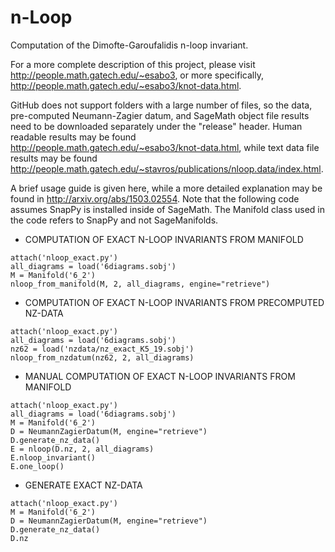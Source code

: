# n-Loop
Computation of the Dimofte-Garoufalidis n-loop invariant.

For a more complete description of this project, please visit http://people.math.gatech.edu/~esabo3, or more specifically, http://people.math.gatech.edu/~esabo3/knot-data.html.

GitHub does not support folders with a large number of files, so the data, pre-computed Neumann-Zagier datum, and SageMath object file results need to be downloaded separately under the "release" header. Human readable results may be found http://people.math.gatech.edu/~esabo3/knot-data.html, while text data file results may be found http://people.math.gatech.edu/~stavros/publications/nloop.data/index.html.

A brief usage guide is given here, while a more detailed explanation may be found in http://arxiv.org/abs/1503.02554. Note that the following code assumes SnapPy is installed inside of SageMath. The Manifold class used in the code refers to SnapPy and not SageManifolds.

- COMPUTATION OF EXACT N-LOOP INVARIANTS FROM MANIFOLD
```
attach('nloop_exact.py')
all_diagrams = load('6diagrams.sobj')
M = Manifold('6_2')
nloop_from_manifold(M, 2, all_diagrams, engine="retrieve")
```

- COMPUTATION OF EXACT N-LOOP INVARIANTS FROM PRECOMPUTED NZ-DATA
```
attach('nloop_exact.py')
all_diagrams = load('6diagrams.sobj')
nz62 = load('nzdata/nz_exact_K5_19.sobj')
nloop_from_nzdatum(nz62, 2, all_diagrams)
```

- MANUAL COMPUTATION OF EXACT N-LOOP INVARIANTS FROM MANIFOLD
```
attach('nloop_exact.py')
all_diagrams = load('6diagrams.sobj')
M = Manifold('6_2')
D = NeumannZagierDatum(M, engine="retrieve")
D.generate_nz_data()
E = nloop(D.nz, 2, all_diagrams)
E.nloop_invariant()
E.one_loop()
```

- GENERATE EXACT NZ-DATA
```
attach('nloop_exact.py')
M = Manifold('6_2')
D = NeumannZagierDatum(M, engine="retrieve")
D.generate_nz_data()
D.nz
```
